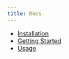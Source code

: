 ```yaml
---
title: Docs
---
```




* [Installation](installation.md)
* [Getting Started](getting-started.md)
* [Usage](usage)
